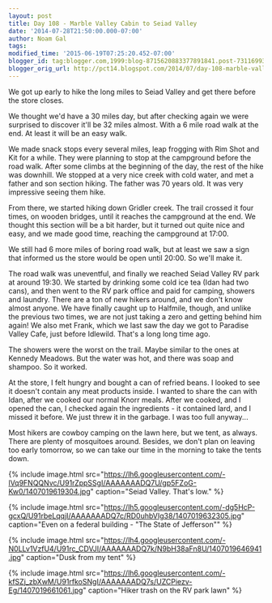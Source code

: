 ```yaml
---
layout: post
title: Day 108 - Marble Valley Cabin to Seiad Valley
date: '2014-07-28T21:50:00.000-07:00'
author: Noam Gal
tags:
modified_time: '2015-06-19T07:25:20.452-07:00'
blogger_id: tag:blogger.com,1999:blog-8715620883377891841.post-7311699354792883031
blogger_orig_url: http://pct14.blogspot.com/2014/07/day-108-marble-valley-cabin-to-seiad.html
---
```

We got up early to hike the long miles to Seiad Valley and get there before the store closes.

We thought we'd have a 30 miles day, but after checking again we were surprised to discover it'll be 32 miles almost. With a 6 mile road walk at the end. At least it will be an easy walk.

We made snack stops every several miles, leap frogging with Rim Shot and Kit for a while. They were planning to stop at the campground before the road walk. After some climbs at the beginning of the day, the rest of the hike was downhill. We stopped at a very nice creek with cold water, and met a father and son section hiking. The father was 70 years old. It was very impressive seeing them hike.

From there, we started hiking down Gridler creek. The trail crossed it four times, on wooden bridges, until it reaches the campground at the end. We thought this section will be a bit harder, but it turned out quite nice and easy, and we made good time, reaching the campground at 17:00.

We still had 6 more miles of boring road walk, but at least we saw a sign that informed us the store would be open until 20:00. So we'll make it.

The road walk was uneventful, and finally we reached Seiad Valley RV park at around 19:30. We started by drinking some cold ice tea (Idan had two cans), and then went to the RV park office and paid for camping, showers and laundry. There are a ton of new hikers around, and we don't know almost anyone. We have finally caught up to Halfmile, though, and unlike the previous two times, we are not just taking a zero and getting behind him again! We also met Frank, which we last saw the day we got to Paradise Valley Cafe, just before Idlewild. That's a long long time ago.

The showers were the worst on the trail. Maybe similar to the ones at Kennedy Meadows. But the water was hot, and there was soap and shampoo. So it worked.

At the store, I felt hungry and bought a can of refried beans. I looked to see it doesn't contain any meat products inside. I wanted to share the can with Idan, after we cooked our normal Knorr meals. After we cooked, and I opened the can, I checked again the ingredients - it contained lard, and I missed it before. We just threw it in the garbage. I was too full anyway...

Most hikers are cowboy camping on the lawn here, but we tent, as always. There are plenty of mosquitoes around. Besides, we don't plan on leaving too early tomorrow, so we can take our time in the morning to take the tents down.

{% include image.html src="https://lh6.googleusercontent.com/-lVq9FNQQNvc/U91rZppSSgI/AAAAAAADQ7U/gp5FZoG-Kw0/1407019619304.jpg" caption="Seiad Valley. That's low." %}

{% include image.html src="https://lh5.googleusercontent.com/-dg5HcP-gcxQ/U91rbeLqqjI/AAAAAAADQ7c/RD0uhbVIg38/1407019632305.jpg" caption="Even on a federal building - &quot;The State of Jefferson&quot;" %}

{% include image.html src="https://lh4.googleusercontent.com/-N0LLv1VzfU4/U91rc_CDVJI/AAAAAAADQ7k/N9bH38aFn8U/1407019646941.jpg" caption="Dusk from my tent" %}

{% include image.html src="https://lh6.googleusercontent.com/-kfSZj_zbXwM/U91rfkoSNgI/AAAAAAADQ7s/UZCPiezv-Eg/1407019661061.jpg" caption="Hiker trash on the RV park lawn" %}
